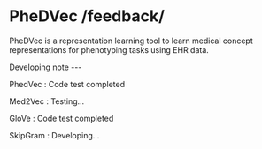 # PheDVec /feedback/
PheDVec is a representation learning tool to learn medical concept representations for phenotyping tasks using EHR data.

Developing note --- 

PhedVec : Code test completed

Med2Vec : Testing...

GloVe : Code test completed

SkipGram : Developing...

